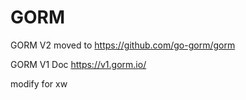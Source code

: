 # GORM

GORM V2 moved to https://github.com/go-gorm/gorm

GORM V1 Doc https://v1.gorm.io/


modify for xw